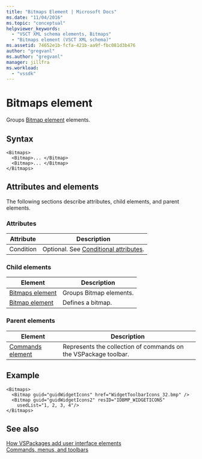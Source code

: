 ```yaml
---
title: "Bitmaps Element | Microsoft Docs"
ms.date: "11/04/2016"
ms.topic: "conceptual"
helpviewer_keywords: 
  - "VSCT XML schema elements, Bitmaps"
  - "Bitmaps element (VSCT XML schema)"
ms.assetid: 74652e1b-fcfa-421b-aa9f-fbc081d3b476
author: "gregvanl"
ms.author: "gregvanl"
manager: jillfra
ms.workload: 
  - "vssdk"
---
```

# Bitmaps element
Groups [Bitmap element](../extensibility/bitmap-element.md) elements.  
  
## Syntax  
  
```  
<Bitmaps>  
  <Bitmap>... </Bitmap>  
  <Bitmap>... </Bitmap>  
</Bitmaps>  
```  
  
## Attributes and elements  
 The following sections describe attributes, child elements, and parent elements.  
  
### Attributes  
  
|Attribute|Description|  
|---------------|-----------------|  
|Condition|Optional. See [Conditional attributes](../extensibility/vsct-xml-schema-conditional-attributes.md).|  
  
### Child elements  
  
|Element|Description|  
|-------------|-----------------|  
|[Bitmaps element](../extensibility/bitmaps-element.md)|Groups Bitmap elements.|  
|[Bitmap element](../extensibility/bitmap-element.md)|Defines a bitmap.|  
  
### Parent elements  
  
|Element|Description|  
|-------------|-----------------|  
|[Commands element](../extensibility/commands-element.md)|Represents the collection of commands on the VSPackage toolbar.|  
  
## Example  
  
```  
<Bitmaps>  
  <Bitmap guid="guidWidgetIcons" href="WidgetToolbarIcons_32.bmp" />  
  <Bitmap guid="guidWidgetIcons2" resID="IDBMP_WIDGETICONS"  
    usedList="1, 2, 3, 4"/>  
</Bitmaps>  
```  
  
## See also  
 [How VSPackages add user interface elements](../extensibility/internals/how-vspackages-add-user-interface-elements.md)   
 [Commands, menus, and toolbars](../extensibility/internals/commands-menus-and-toolbars.md)